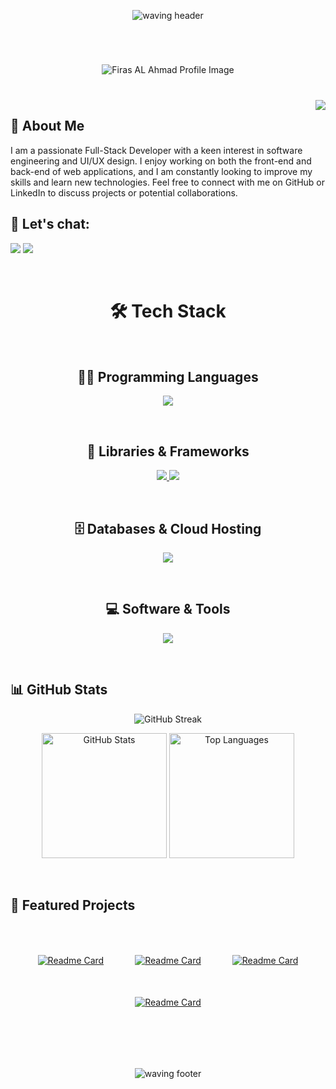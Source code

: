 <div align="center" style="padding-top: 30px; padding-bottom: 30px;">
    <img src="https://capsule-render.vercel.app/api?type=waving&height=130&tokyonight&color=#38bdae" alt="waving header" />
</div>

<div align="center" style="padding-top: 40px; padding-bottom: 40px;">
    <img src="https://github.com/user-attachments/assets/63168c89-8989-4d71-b05c-83ce97f89123" alt="Firas AL Ahmad Profile Image" />
</div>

<img align="right" src="https://visitor-badge.laobi.icu/badge?page_id=Firas-AL-Ahmad.visitor-badge&left_color=purple&right_color=green&left_text=Hello%20Visitors"/>

## 💬 About Me

<p>
I am a passionate Full-Stack Developer with a keen interest in software engineering and UI/UX design. I enjoy working on both the front-end and back-end of web applications, and I am constantly looking to improve my skills and learn new technologies. Feel free to connect with me on GitHub or LinkedIn to discuss projects or potential collaborations.
</p>

## 🔗 Let's chat:

<p>
    <a href="https://www.linkedin.com/in/your-linkedin-profile/"><img src="https://img.shields.io/badge/LinkedIn-0077B5?style=for-the-badge&logo=linkedin&logoColor=white" /></a>
    <a href="https://github.com/your-github-username"><img src="https://img.shields.io/badge/GitHub-181717?style=for-the-badge&logo=github&logoColor=white" /></a>
</p>

<br>

<h1 align="center" >
      🛠 Tech Stack
</h1>

<br>

<h2 align="center" >
      👨‍💻 Programming Languages
</h2>

<p align="center" >
  <a href="https://skillicons.dev">
    <img src="https://skillicons.dev/icons?i=cpp,cs,dart,html,css,js,ts" />
  </a>
</p>

<br>

<h2 align="center">
      🧰 Libraries & Frameworks
</h2>

<p align="center">
  <a href="https://skillicons.dev">
    <img src="https://skillicons.dev/icons?i=flutter,react,redux,vite,bootstrap,tailwind,sass"/>
    <img src="https://skillicons.dev/icons?i=npm,nodejs,express,jquery" />
  </a>
</p>

<br>

<h2 align="center">
      🗄️ Databases & Cloud Hosting
</h2>

<p align="center">
  <a href="https://skillicons.dev">
    <img src="https://skillicons.dev/icons?i=firebase,mongodb,mysql" />
  </a>
</p>
 
<br>

<h2 align="center">
    💻 Software & Tools
</h2>

<p align="center">
  <a href="https://skillicons.dev">
    <img src="https://skillicons.dev/icons?i=androidstudio,visualstudio,vscode,discord,figma,postman,git,github,gitlab,powershell,stackoverflow" />
  </a>
</p>
 
<br>

## 📊 GitHub Stats

<p align="center">
    <img src="https://streak-stats.demolab.com?user=Firas-AL-Ahmad&theme=tokyonight" alt="GitHub Streak" />
</p>

<p align="center">
    <img src="https://github-readme-stats.vercel.app/api?username=Firas-AL-Ahmad&theme=tokyonight&show_icons=true" alt="GitHub Stats" style="height: 200px;" />
    <img src="https://github-readme-stats.vercel.app/api/top-langs/?username=Firas-AL-Ahmad&theme=tokyonight&layout=compact" alt="Top Languages" style="height: 200px;" />
</p>
 
<br>

## 🌟 Featured Projects

<div align="center" style="padding-top: 50px; padding-bottom: 50px;">
    <div style="display: flex; flex-wrap: wrap; justify-content: center; gap: 50px;">
        <a href="https://github.com/Firas-AL-Ahmad/training-website">
            <img src="https://github-readme-stats.vercel.app/api/pin/?username=Firas-AL-Ahmad&theme=tokyonight&repo=training-website" alt="Readme Card" />
        </a>
        <a href="https://github.com/Firas-AL-Ahmad/Training-Company-Website">
            <img src="https://github-readme-stats.vercel.app/api/pin/?username=Firas-AL-Ahmad&theme=tokyonight&repo=Training-Company-Website" alt="Readme Card" />
        </a>
        <a href="https://github.com/Firas-AL-Ahmad/TouYuby">
            <img src="https://github-readme-stats.vercel.app/api/pin/?username=Firas-AL-Ahmad&theme=tokyonight&repo=TouYuby" alt="Readme Card" />
        </a>
        <a href="https://github.com/Firas-AL-Ahmad/first-personal-website">
            <img src="https://github-readme-stats.vercel.app/api/pin/?username=Firas-AL-Ahmad&theme=tokyonight&repo=first-personal-website" alt="Readme Card" />
        </a>
    </div>
</div>

<br>

<div align="center" style="padding-top: 30px; padding-bottom: 30px;">
    <img src="https://capsule-render.vercel.app/api?type=waving&height=130&section=footer&color=#2f8b85" alt="waving footer" />
</div>
